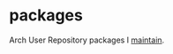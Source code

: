 # packages

Arch User Repository packages I [maintain](https://aur.archlinux.org/packages/?SeB=m&K=zhangkaizhao).
